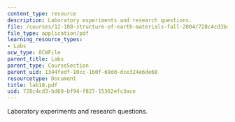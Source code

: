 ```yaml
---
content_type: resource
description: Laboratory experiments and research questions.
file: /courses/12-108-structure-of-earth-materials-fall-2004/728c4cd3bd60bf94f82715382efc3ace_lab18.pdf
file_type: application/pdf
learning_resource_types:
- Labs
ocw_type: OCWFile
parent_title: Labs
parent_type: CourseSection
parent_uid: 1344fedf-10cc-160f-69dd-dce324e6de68
resourcetype: Document
title: lab18.pdf
uid: 728c4cd3-bd60-bf94-f827-15382efc3ace
---
```

Laboratory experiments and research questions.

